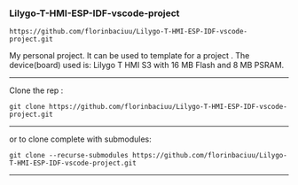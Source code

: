 ### Lilygo-T-HMI-ESP-IDF-vscode-project

```
https://github.com/florinbaciuu/Lilygo-T-HMI-ESP-IDF-vscode-project.git
```
My personal project.
It can be used to template for a project .
The device(board) used is: Lilygo T HMI S3 with 16 MB Flash and 8 MB PSRAM.

---

Clone the rep :
```
git clone https://github.com/florinbaciuu/Lilygo-T-HMI-ESP-IDF-vscode-project.git
```

---

or to clone complete with submodules:
```
git clone --recurse-submodules https://github.com/florinbaciuu/Lilygo-T-HMI-ESP-IDF-vscode-project.git
```

---

